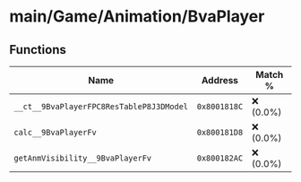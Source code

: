 # main/Game/Animation/BvaPlayer

## Functions

| Name | Address | Match % |
|------|---------|---------|
| `__ct__9BvaPlayerFPC8ResTableP8J3DModel` | `0x8001818C` | :x: (0.0%) |
| `calc__9BvaPlayerFv` | `0x800181D8` | :x: (0.0%) |
| `getAnmVisibility__9BvaPlayerFv` | `0x800182AC` | :x: (0.0%) |